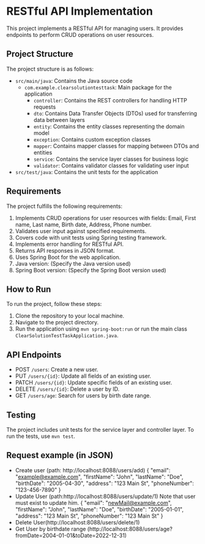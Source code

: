 # RESTful API Implementation

This project implements a RESTful API for managing users. It provides endpoints to perform CRUD operations on user resources.

## Project Structure

The project structure is as follows:
- `src/main/java`: Contains the Java source code
    - `com.example.clearsolutiontesttask`: Main package for the application
        - `controller`: Contains the REST controllers for handling HTTP requests
        - `dto`: Contains Data Transfer Objects (DTOs) used for transferring data between layers
        - `entity`: Contains the entity classes representing the domain model
        - `exception`: Contains custom exception classes
        - `mapper`: Contains mapper classes for mapping between DTOs and entities
        - `service`: Contains the service layer classes for business logic
        - `validator`: Contains validator classes for validating user input
- `src/test/java`: Contains the unit tests for the application

## Requirements
The project fulfills the following requirements:
1. Implements CRUD operations for user resources with fields: Email, First name, Last name, Birth date, Address, Phone number.
2. Validates user input against specified requirements.
3. Covers code with unit tests using Spring testing framework.
4. Implements error handling for RESTful API.
5. Returns API responses in JSON format.
6. Uses Spring Boot for the web application.
7. Java version: (Specify the Java version used)
8. Spring Boot version: (Specify the Spring Boot version used)

## How to Run
To run the project, follow these steps:
1. Clone the repository to your local machine.
2. Navigate to the project directory.
3. Run the application using `mvn spring-boot:run` or run the main class `ClearSolutionTestTaskApplication.java`.

## API Endpoints
- POST `/users`: Create a new user.
- PUT `/users/{id}`: Update all fields of an existing user.
- PATCH `/users/{id}`: Update specific fields of an existing user.
- DELETE `/users/{id}`: Delete a user by ID.
- GET `/users/age`: Search for users by birth date range.

## Testing
The project includes unit tests for the service layer and controller layer. To run the tests, use `mvn test`.

## Request example (in JSON)
- Create user (path: http://localhost:8088/users/add)
  {
  "email": "example@example.com",
  "firstName": "John",
  "lastName": "Doe",
  "birthDate": "2005-04-30",
  "address": "123 Main St",
  "phoneNumber": "123-456-7890"
  }
- Update User (path:http://localhost:8088/users/update/1)
    Note that user must exist to update him.
  {
  "email": "newMail@example.com",
  "firstName": "John",
  "lastName": "Doe",
  "birthDate": "2005-01-01",
  "address": "123 Main St",
  "phoneNumber": "123 Main St"
  }
- Delete User(http://localhost:8088/users/delete/1)
- Get User by birthdate range (http://localhost:8088/users/age?fromDate=2004-01-01&toDate=2022-12-31)
